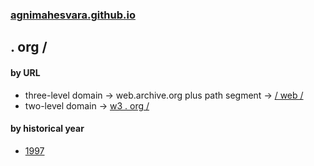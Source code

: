 ### [agnimahesvara.github.io](agnimahesvara.github.io)
## . org /

#### by URL
* three-level domain → web.archive.org plus path segment → [/ web /](02archive/03web/04web/)
* two-level domain → [w3 . org /](02w3/)

#### by historical year
* [1997](yr1997/)
